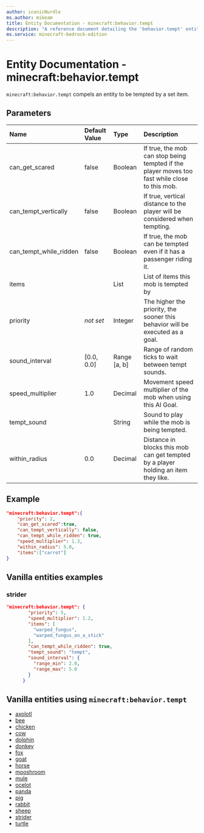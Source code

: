 ```yaml
---
author: iconicNurdle
ms.author: mikeam
title: Entity Documentation - minecraft:behavior.tempt
description: "A reference document detailing the 'behavior.tempt' entity goal"
ms.service: minecraft-bedrock-edition
---
```


# Entity Documentation - minecraft:behavior.tempt

`minecraft:behavior.tempt` compels an entity to be tempted by a set item.

## Parameters

|Name |Default Value  |Type  |Description  |
|:----------|:----------|:----------|:----------|
| can_get_scared| false| Boolean| If true, the mob can stop being tempted if the player moves too fast while close to this mob. |
| can_tempt_vertically| false| Boolean| If true, vertical distance to the player will be considered when tempting. |
| can_tempt_while_ridden| false| Boolean| If true, the mob can be tempted even if it has a passenger riding it. |
| items| | List| List of items this mob is tempted by |
|priority|*not set*|Integer|The higher the priority, the sooner this behavior will be executed as a goal.|
| sound_interval| [0.0, 0.0]| Range [a, b] |Range of random ticks to wait between tempt sounds. |
| speed_multiplier| 1.0| Decimal| Movement speed multiplier of the mob when using this AI Goal. |
| tempt_sound| | String | Sound to play while the mob is being tempted. |
| within_radius| 0.0| Decimal| Distance in blocks this mob can get tempted by a player holding an item they like. |

## Example

```json
"minecraft:behavior.tempt":{
    "priority": 2,
    "can_get_scared":true,
    "can_tempt_vertically": false,
    "can_tempt_while_ridden": true,
    "speed_multiplier": 1.3,
    "within_radius": 5.0,
    "items":["carrot"]
}
```

## Vanilla entities examples

### strider

```json
"minecraft:behavior.tempt": {
        "priority": 5,
        "speed_multiplier": 1.2,
        "items": [
          "warped_fungus",
          "warped_fungus_on_a_stick"
        ],
        "can_tempt_while_ridden": true,
        "tempt_sound": "tempt",
        "sound_interval": {
          "range_min": 2.0,
          "range_max": 5.0
        }
      }
```

## Vanilla entities using `minecraft:behavior.tempt`

- [axolotl](../../../../Source/VanillaBehaviorPack_Snippets/entities/axolotl.md)
- [bee](../../../../Source/VanillaBehaviorPack_Snippets/entities/bee.md)
- [chicken](../../../../Source/VanillaBehaviorPack_Snippets/entities/chicken.md)
- [cow](../../../../Source/VanillaBehaviorPack_Snippets/entities/cow.md)
- [dolphin](../../../../Source/VanillaBehaviorPack_Snippets/entities/dolphin.md)
- [donkey](../../../../Source/VanillaBehaviorPack_Snippets/entities/donkey.md)
- [fox](../../../../Source/VanillaBehaviorPack_Snippets/entities/fox.md)
- [goat](../../../../Source/VanillaBehaviorPack_Snippets/entities/goat.md)
- [horse](../../../../Source/VanillaBehaviorPack_Snippets/entities/horse.md)
- [mooshroom](../../../../Source/VanillaBehaviorPack_Snippets/entities/mooshroom.md)
- [mule](../../../../Source/VanillaBehaviorPack_Snippets/entities/mule.md)
- [ocelot](../../../../Source/VanillaBehaviorPack_Snippets/entities/ocelot.md)
- [panda](../../../../Source/VanillaBehaviorPack_Snippets/entities/panda.md)
- [pig](../../../../Source/VanillaBehaviorPack_Snippets/entities/pig.md)
- [rabbit](../../../../Source/VanillaBehaviorPack_Snippets/entities/rabbit.md)
- [sheep](../../../../Source/VanillaBehaviorPack_Snippets/entities/sheep.md)
- [strider](../../../../Source/VanillaBehaviorPack_Snippets/entities/strider.md)
- [turtle](../../../../Source/VanillaBehaviorPack_Snippets/entities/turtle.md)
